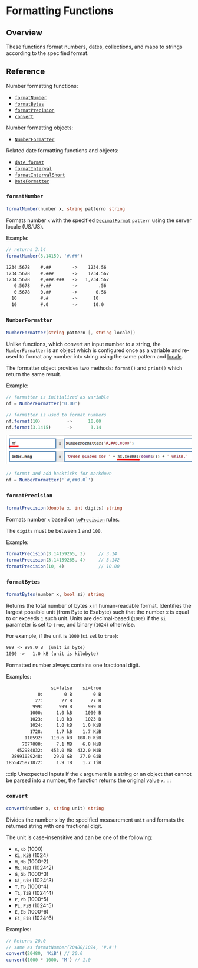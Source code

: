 # Formatting Functions

## Overview

These functions format numbers, dates, collections, and maps to strings according to the specified format.

## Reference

Number formatting functions:

* [`formatNumber`](#formatnumber)
* [`formatBytes`](#formatbytes)
* [`formatPrecision`](#formatprecision)
* [`convert`](#convert)

Number formatting objects:

* [`NumberFormatter`](#numberformatter)

Related date formatting functions and objects:

* [`date_format`](functions-date.md#date_format)
* [`formatInterval`](functions-date.md#formatinterval)
* [`formatIntervalShort`](functions-date.md#formatintervalshort)
* [`DateFormatter`](functions-date.md#dateformatter)

### `formatNumber`

```csharp
formatNumber(number x, string pattern) string
```

Formats number `x` with the specified [`DecimalFormat`](https://docs.oracle.com/javase/7/docs/api/java/text/DecimalFormat.html) `pattern` using the server locale (US/US).

Example:

```javascript
// returns 3.14
formatNumber(3.14159, '#.##')
```

```txt
1234.5678    #.##        ->    1234.56
1234.5678    #.###       ->    1234.567
1234.5678    #,###.###   ->   1,234.567
   0.5678    #.##        ->        .56
   0.5678    0.##        ->       0.56
  10         #.#         ->      10
  10         #.0         ->      10.0  
```

### `NumberFormatter`

```csharp
NumberFormatter(string pattern [, string locale])
```

Unlike functions, which convert an input number to a string, the `NumberFormatter` is an object which is configured once as a variable and re-used to format any number into string using the same pattern and [locale](./locales.md).

The formatter object provides two methods: `format()` and `print()` which return the same result.

Example:

```javascript
// formatter is initialized as variable
nf = NumberFormatter('0.00')
```

```javascript
// formatter is used to format numbers
nf.format(10)          ->      10.00
nf.format(3.1415)      ->       3.14
```

![](./images/number_formatter.png)

```javascript
// format and add backticks for markdown
nf = NumberFormatter('`#,##0.0`')
```

### `formatPrecision`

```csharp
formatPrecision(double x, int digits) string
```

Formats number `x` based on [`toPrecision`](https://developer.mozilla.org/en-US/docs/Web/JavaScript/Reference/Global_Objects/Number/toPrecision) rules.

The `digits` must be between `1` and `100`.

Example:

```javascript
formatPrecision(3.14159265, 3)     // 3.14
formatPrecision(3.14159265, 4)     // 3.142
formatPrecision(10, 4)             // 10.00
```

### `formatBytes`

```csharp
formatBytes(number x, bool si) string
```

Returns the total number of bytes `x` in human-readable format. Identifies the largest possible unit (from Byte to Exabyte) such that the number `x` is equal to or exceeds `1` such unit. Units are decimal-based (`1000`) if the `si` parameter is set to `true`, and binary (`1024`) otherwise.

For example, if the unit is `1000` (`si` set to `true`):

```txt
999 -> 999.0 B  (unit is byte)
1000 ->   1.0 kB (unit is kilobyte)
```

Formatted number always contains one fractional digit.

Examples:

<!-- markdownlint-disable MD107 -->

```txt
                 si=false    si=true
            0:        0 B        0 B
           27:       27 B       27 B
          999:      999 B      999 B
         1000:     1.0 kB     1000 B
         1023:     1.0 kB     1023 B
         1024:     1.0 kB    1.0 KiB
         1728:     1.7 kB    1.7 KiB
       110592:   110.6 kB  108.0 KiB
      7077888:     7.1 MB    6.8 MiB
    452984832:   453.0 MB  432.0 MiB
  28991029248:    29.0 GB   27.0 GiB
1855425871872:     1.9 TB    1.7 TiB
```

<!-- markdownlint-enable MD107 -->

:::tip Unexpected Inputs
If the `x` argument is a string or an object that cannot be parsed into a number, the function returns the original value `x`.
:::

### `convert`

```csharp
convert(number x, string unit) string
```

Divides the number `x` by the specified measurement `unit` and formats the returned string with one fractional digit.

The unit is case-insensitive and can be one of the following:

* `K`, `Kb` (1000)
* `Ki`, `KiB` (1024)
* `M`, `Mb` (1000^2)
* `Mi`, `MiB` (1024^2)
* `G`, `Gb` (1000^3)
* `Gi`, `GiB` (1024^3)
* `T`, `Tb` (1000^4)
* `Ti`, `TiB` (1024^4)
* `P`, `Pb` (1000^5)
* `Pi`, `PiB` (1024^5)
* `E`, `Eb` (1000^6)
* `Ei`, `EiB` (1024^6)

Examples:

```javascript
// Returns 20.0
// same as formatNumber(20480/1024, '#.#')
convert(20480, 'KiB') // 20.0
convert(1000 * 1000, 'M') // 1.0
```